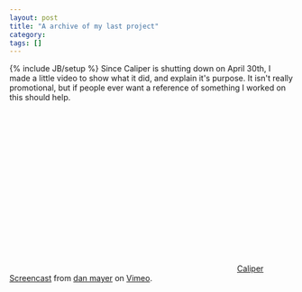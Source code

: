 ```yaml
---
layout: post
title: "A archive of my last project"
category:
tags: []
---
```

{% include JB/setup %}
Since Caliper is shutting down on April 30th, I made a little video to show what it did, and explain it's purpose. It isn't really promotional, but if people ever want a reference of something I worked on this should help.    <object height="300" width="400"><param name="allowfullscreen" value="true" /><param name="allowscriptaccess" value="always" /><param name="movie" value="http://vimeo.com/moogaloop.swf?clip_id=11358149&amp;server=vimeo.com&amp;show_title=1&amp;show_byline=1&amp;show_portrait=0&amp;color=&amp;fullscreen=1" /><embed allowfullscreen="true" src="http://vimeo.com/moogaloop.swf?clip_id=11358149&amp;server=vimeo.com&amp;show_title=1&amp;show_byline=1&amp;show_portrait=0&amp;color=&amp;fullscreen=1" allowscriptaccess="always" type="application/x-shockwave-flash" height="300" width="400"></embed></object>
[Caliper Screencast](http://vimeo.com/11358149) from [dan mayer](http://vimeo.com/user2008106) on [Vimeo](http://vimeo.com).
